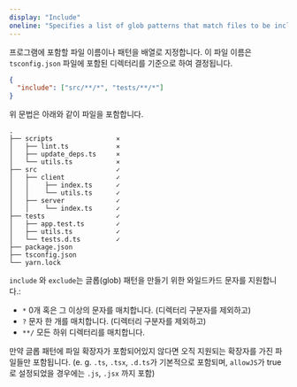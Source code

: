 ```yaml
---
display: "Include"
oneline: "Specifies a list of glob patterns that match files to be included in compilation"
---
```


프로그램에 포함할 파일 이름이나 패턴을 배열로 지정합니다.
이 파일 이름은 `tsconfig.json` 파일에 포함된 디렉터리를 기준으로 하여 결정됩니다.

```json
{
  "include": ["src/**/*", "tests/**/*"]
}
```

위 문법은 아래와 같이 파일을 포함합니다.

<!-- TODO: #135
```diff
  .
- ├── scripts
- │   ├── lint.ts
- │   ├── update_deps.ts
- │   └── utils.ts
+ ├── src
+ │   ├── client
+ │   │    ├── index.ts
+ │   │    └── utils.ts
+ │   ├── server
+ │   │    └── index.ts
+ ├── tests
+ │   ├── app.test.ts
+ │   ├── utils.ts
+ │   └── tests.d.ts
- ├── package.json
- ├── tsconfig.json
- └── yarn.lock
``` -->

```
.
├── scripts                ⨯
│   ├── lint.ts            ⨯
│   ├── update_deps.ts     ⨯
│   └── utils.ts           ⨯
├── src                    ✓
│   ├── client             ✓
│   │    ├── index.ts      ✓
│   │    └── utils.ts      ✓
│   ├── server             ✓
│   │    └── index.ts      ✓
├── tests                  ✓
│   ├── app.test.ts        ✓
│   ├── utils.ts           ✓
│   └── tests.d.ts         ✓
├── package.json
├── tsconfig.json
└── yarn.lock
```

`include` 와 `exclude`는 글롭(glob) 패턴을 만들기 위한 와일드카드 문자를 지원합니다.:

- `*` 0개 혹은 그 이상의 문자를 매치합니다. (디렉터리 구분자를 제외하고)
- `?` 문자 한 개를 매치합니다. (디렉터리 구분자를 제외하고)
- `**/` 모든 하위 디렉터리를 매치합니다.

만약 글롭 패턴에 파일 확장자가 포함되어있지 않다면 오직 지원되는 확장자를 가진 파일들만 포함됩니다. (e. g. `.ts`, `.tsx`, `.d.ts`가 기본적으로 포함되며, `allowJS`가 true로 설정되었을 경우에는 `.js`, `.jsx` 까지 포함)
